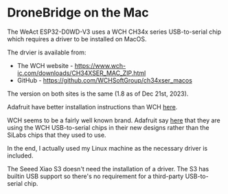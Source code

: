 DroneBridge on the Mac
======================

The WeAct ESP32-D0WD-V3 uses a WCH CH34x series USB-to-serial chip which requires a driver to be installed on MacOS.

The drvier is available from:

* The WCH website - <https://www.wch-ic.com/downloads/CH34XSER_MAC_ZIP.html>
* GitHub - <https://github.com/WCHSoftGroup/ch34xser_macos>

The version on both sites is the same (1.8 as of Dec 21st, 2023).

Adafruit have better installation instructions than WCH [here](https://learn.adafruit.com/how-to-install-drivers-for-wch-usb-to-serial-chips-ch9102f-ch9102/mac-driver-installation).

WCH seems to be a fairly well known brand. Adafruit say [here](https://learn.adafruit.com/how-to-install-drivers-for-wch-usb-to-serial-chips-ch9102f-ch9102) that they are using the WCH USB-to-serial chips in their new designs rather than the SiLabs chips that they used to use.

In the end, I actually used my Linux machine as the necessary driver is included.

The Seeed Xiao S3 doesn't need the installation of a driver. The S3 has builtin USB support so there's no requirement for a third-party USB-to-serial chip.

